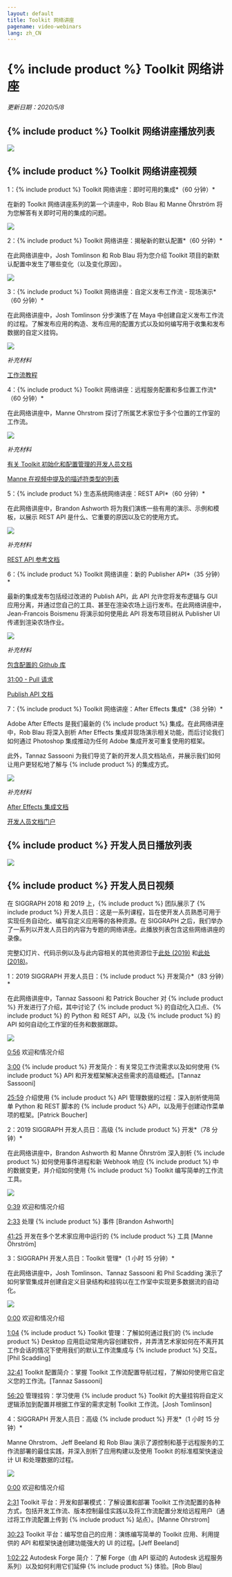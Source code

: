 ```yaml
---
layout: default
title: Toolkit 网络讲座
pagename: video-webinars
lang: zh_CN
---
```


# {% include product %} Toolkit 网络讲座

*更新日期：2020/5/8*

## {% include product %} Toolkit 网络讲座播放列表

[![](images/toolkit-playlist.png)](https://www.youtube.com/watch?v=rgzHEwUhENI&list=PLEOzU2tEw33q65lv0_AKDT6tbpi6vgMDH)

## {% include product %} Toolkit 网络讲座视频


1：{% include product %} Toolkit 网络讲座：即时可用的集成*（60 分钟）*

在新的 Toolkit 网络讲座系列的第一个讲座中，Rob Blau 和 Manne Öhrström 将为您解答有关即时可用的集成的问题。

[![](https://img.youtube.com/vi/rgzHEwUhENI/0.jpg)](https://www.youtube.com/watch?v=rgzHEwUhENI)

2：{% include product %} Toolkit 网络讲座：揭秘新的默认配置*（60 分钟）*

在此网络讲座中，Josh Tomlinson 和 Rob Blau 将为您介绍 Toolkit 项目的新默认配置中发生了哪些变化（以及变化原因）。

[![](https://img.youtube.com/vi/eKHaC1dZCeE/0.jpg)](https://www.youtube.com/watch?v=eKHaC1dZCeE)

3：{% include product %} Toolkit 网络讲座：自定义发布工作流 - 现场演示*（60 分钟）*

在此网络讲座中，Josh Tomlinson 分步演练了在 Maya 中创建自定义发布工作流的过程。了解发布应用的构造、发布应用的配置方式以及如何编写用于收集和发布数据的自定义挂钩。

[![](https://img.youtube.com/vi/pH4mylrnktY/0.jpg)](https://www.youtube.com/watch?v=pH4mylrnktY)

*补充材料*

[工作流教程](https://developer.shotgridsoftware.com/zh_CN/cb8926fc/)

4：{% include product %} Toolkit 网络讲座：远程服务配置和多位置工作流*（60 分钟）*

在此网络讲座中，Manne Ohrstrom 探讨了所属艺术家位于多个位置的工作室的工作流。

[![](https://img.youtube.com/vi/NyIk07F2RoM/0.jpg)](https://www.youtube.com/watch?v=NyIk07F2RoM)

*补充材料*

[有关 Toolkit 初始化和配置管理的开发人员文档](https://developer.shotgridsoftware.com/tk-core/initializing.html)

[Manne 在视频中提及的描述符类型的列表](https://developer.shotgridsoftware.com/tk-core/descriptor.html#descriptor-types)

5：{% include product %} 生态系统网络讲座：REST API*（60 分钟）*

在此网络讲座中，Brandon Ashworth 将为我们演练一些有用的演示、示例和模板，以展示 REST API 是什么、它重要的原因以及它的使用方式。

[![](https://img.youtube.com/vi/3xPPj2pbHVQ/0.jpg)](https://www.youtube.com/watch?v=3xPPj2pbHVQ)

*补充材料*

[REST API 参考文档](https://developer.shotgridsoftware.com/rest-api/)

6：{% include product %} Toolkit 网络讲座：新的 Publisher API*（35 分钟）*

最新的集成发布包括经过改进的 Publish API，此 API 允许您将发布逻辑与 GUI 应用分离，并通过您自己的工具、甚至在渲染农场上运行发布。在此网络讲座中，Jean-Francois Boismenu 将演示如何使用此 API 将发布项目树从 Publisher UI 传递到渲染农场作业。

[![](https://img.youtube.com/vi/ZxP3IXHt47U/0.jpg)](https://www.youtube.com/watch?v=ZxP3IXHt47U)

*补充材料*

[包含配置的 Github 库](https://github.com/shotgunsoftware/tk-config-publish_api_webinar)

[31:00 - Pull 请求](https://github.com/shotgunsoftware/tk-config-publish_api_webinar/pull/1)

[Publish API 文档](https://developer.shotgridsoftware.com/tk-multi-publish2/)

7：{% include product %} Toolkit 网络讲座：After Effects 集成*（38 分钟）*

Adobe After Effects 是我们最新的 {% include product %} 集成。在此网络讲座中，Rob Blau 将深入剖析 After Effects 集成并现场演示相关功能，而后讨论我们如何通过 Photoshop 集成推动为任何 Adobe 集成开发可重复使用的框架。

此外，Tannaz Sassooni 为我们导览了新的开发人员文档站点，并展示我们如何让用户更轻松地了解与 {% include product %} 的集成方式。

[![](https://img.youtube.com/vi/g-062_VTbAI/0.jpg)](https://www.youtube.com/watch?v=g-062_VTbAI)

*补充材料*

[After Effects 集成文档](https://developer.shotgridsoftware.com/zh_CN/1eca509c/)

[开发人员文档门户](https://developer.shotgridsoftware.com/zh_CN/)

## {% include product %} 开发人员日播放列表


[![](images/dev-day-playlist.png)](https://www.youtube.com/watch?v=i0aVJepZw8Y&list=PLEOzU2tEw33r4yfX7_WD7anyKrsDpQY2d)


## {% include product %} 开发人员日视频


在 SIGGRAPH 2018 和 2019 上，{% include product %} 团队展示了 {% include product %} 开发人员日：这是一系列课程，旨在使开发人员熟悉可用于实现任务自动化、编写自定义应用等的各种资源。在 SIGGRAPH 之后，我们举办了一系列以开发人员日的内容为专题的网络讲座。此播放列表包含这些网络讲座的录像。

完整幻灯片、代码示例以及与此内容相关的其他资源位于[此处 (2019)](https://github.com/shotgunsoftware/sg-siggraph-2019) 和[此处 (2018)](https://github.com/shotgunsoftware/sg-devday-2018/)。

1：2019 SIGGRAPH 开发人员日：{% include product %} 开发简介*（83 分钟）*

在此网络讲座中，Tannaz Sassooni 和 Patrick Boucher 对 {% include product %} 开发进行了介绍，其中讨论了 {% include product %} 的自动化入口点、{% include product %} 的 Python 和 REST API，以及 {% include product %} 的 API 如何自动化工作室的任务和数据跟踪。

[![](https://img.youtube.com/vi/i0aVJepZw8Y/0.jpg)](https://www.youtube.com/watch?v=i0aVJepZw8Y)

[0:56](https://www.youtube.com/watch?v=i0aVJepZw8Y&list=PLEOzU2tEw33r4yfX7_WD7anyKrsDpQY2d&index=1&t=56s) 欢迎和情况介绍

[3:00](https://www.youtube.com/watch?v=i0aVJepZw8Y&list=PLEOzU2tEw33r4yfX7_WD7anyKrsDpQY2d&index=1&t=180s) {% include product %} 开发简介：有关常见工作流需求以及如何使用 {% include product %} API 和开发框架解决这些需求的高级概述。[Tannaz Sassooni]

[25:59](https://www.youtube.com/watch?v=i0aVJepZw8Y&list=PLEOzU2tEw33r4yfX7_WD7anyKrsDpQY2d&index=1&t=1559s) 介绍使用 {% include product %} API 管理数据的过程：深入剖析使用简单 Python 和 REST 脚本的 {% include product %} API，以及用于创建动作菜单项的框架。[Patrick Boucher]

2：2019 SIGGRAPH 开发人员日：高级 {% include product %} 开发*（78 分钟）*

在此网络讲座中，Brandon Ashworth 和 Manne Öhrström 深入剖析 {% include product %} 如何使用事件进程和新 Webhook 响应 {% include product %} 中的数据变更，并介绍如何使用 {% include product %} Toolkit 编写简单的工作流工具。

[![](https://img.youtube.com/vi/xUeY1pECHdI/0.jpg)](https://www.youtube.com/watch?v=xUeY1pECHdI)

[0:39](https://www.youtube.com/watch?v=xUeY1pECHdI&list=PLEOzU2tEw33r4yfX7_WD7anyKrsDpQY2d&index=2&t=39s) 欢迎和情况介绍

[2:33](https://www.youtube.com/watch?v=xUeY1pECHdI&list=PLEOzU2tEw33r4yfX7_WD7anyKrsDpQY2d&index=2&t=153s) 处理 {% include product %} 事件 [Brandon Ashworth]

[41:25](https://www.youtube.com/watch?v=xUeY1pECHdI&list=PLEOzU2tEw33r4yfX7_WD7anyKrsDpQY2d&index=2&t=2485s) 开发在多个艺术家应用中运行的 {% include product %} 工具 [Manne Öhrström]

3：SIGGRAPH 开发人员日：Toolkit 管理*（1 小时 15 分钟）*

在此网络讲座中，Josh Tomlinson、Tannaz Sassooni 和 Phil Scadding 演示了如何掌管集成并创建自定义目录结构和挂钩以在工作室中实现更多数据流的自动化。

[![](https://img.youtube.com/vi/7qZfy7KXXX0/0.jpg)](https://www.youtube.com/watch?v=7qZfy7KXXX0)

[0:00](https://www.youtube.com/watch?v=7qZfy7KXXX0&list=PLEOzU2tEw33r4yfX7_WD7anyKrsDpQY2d&index=2&t=0s) 欢迎和情况介绍

[1:04](https://www.youtube.com/watch?v=7qZfy7KXXX0&list=PLEOzU2tEw33r4yfX7_WD7anyKrsDpQY2d&index=2&t=64s) {% include product %} Toolkit 管理：了解如何通过我们的 {% include product %} Desktop 应用启动常用内容创建软件，并弄清艺术家如何在不离开其工作会话的情况下使用我们的默认工作流集成与 {% include product %} 交互。[Phil Scadding]

[32:41](https://www.youtube.com/watch?v=7qZfy7KXXX0&list=PLEOzU2tEw33r4yfX7_WD7anyKrsDpQY2d&index=2&t=1961s) Toolkit 配置简介：掌握 Toolkit 工作流配置导航过程，了解如何使用它自定义您的工作流。[Tannaz Sassooni]

[56:20](https://www.youtube.com/watch?v=7qZfy7KXXX0&list=PLEOzU2tEw33r4yfX7_WD7anyKrsDpQY2d&index=2&t=3380s) 管理挂钩：学习使用 {% include product %} Toolkit 的大量挂钩将自定义逻辑添加到配置并根据工作室的需求定制 Toolkit 工作流。[Josh Tomlinson]

4：SIGGRAPH 开发人员日：高级 {% include product %} 开发*（1 小时 15 分钟）*

Manne Ohrstrom、Jeff Beeland 和 Rob Blau 演示了源控制和基于远程服务的工作流部署的最佳实践，并深入剖析了应用构建以及使用 Toolkit 的标准框架快速设计 UI 和处理数据的过程。

[![](https://img.youtube.com/vi/bT2WlQaJVmY/0.jpg)](https://www.youtube.com/watch?v=bT2WlQaJVmY)

[0:00](https://www.youtube.com/watch?v=bT2WlQaJVmY&list=PLEOzU2tEw33r4yfX7_WD7anyKrsDpQY2d&index=3&t=0s) 欢迎和情况介绍

[2:31](https://www.youtube.com/watch?v=bT2WlQaJVmY&list=PLEOzU2tEw33r4yfX7_WD7anyKrsDpQY2d&index=3&t=151s) Toolkit 平台：开发和部署模式：了解设置和部署 Toolkit 工作流配置的各种方式，包括开发工作流、版本控制最佳实践以及将工作流配置分发给远程用户（通过将工作流配置上传到 {% include product %} 站点）。[Manne Ohrstrom]

[30:23](https://www.youtube.com/watch?v=bT2WlQaJVmY&list=PLEOzU2tEw33r4yfX7_WD7anyKrsDpQY2d&index=3&t=1823s) Toolkit 平台：编写您自己的应用：演练编写简单的 Toolkit 应用、利用提供的 API 和框架快速创建功能强大的 UI 的过程。[Jeff Beeland]

[1:02:22](https://www.youtube.com/watch?v=bT2WlQaJVmY&list=PLEOzU2tEw33r4yfX7_WD7anyKrsDpQY2d&index=3&t=3742s) Autodesk Forge 简介：了解 Forge（由 API 驱动的 Autodesk 远程服务系列）以及如何利用它们延伸 {% include product %} 体验。[Rob Blau]


